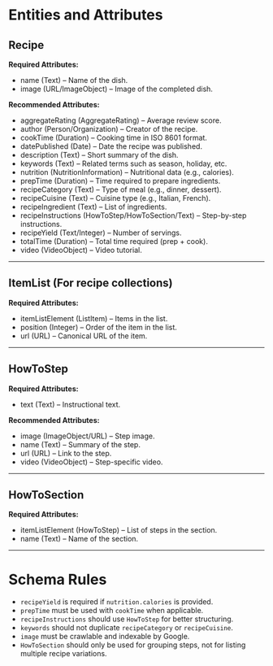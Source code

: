 # Entities and Attributes

## Recipe
**Required Attributes:**
- name (Text) – Name of the dish.
- image (URL/ImageObject) – Image of the completed dish.
  
**Recommended Attributes:**
- aggregateRating (AggregateRating) – Average review score.
- author (Person/Organization) – Creator of the recipe.
- cookTime (Duration) – Cooking time in ISO 8601 format.
- datePublished (Date) – Date the recipe was published.
- description (Text) – Short summary of the dish.
- keywords (Text) – Related terms such as season, holiday, etc.
- nutrition (NutritionInformation) – Nutritional data (e.g., calories).
- prepTime (Duration) – Time required to prepare ingredients.
- recipeCategory (Text) – Type of meal (e.g., dinner, dessert).
- recipeCuisine (Text) – Cuisine type (e.g., Italian, French).
- recipeIngredient (Text) – List of ingredients.
- recipeInstructions (HowToStep/HowToSection/Text) – Step-by-step instructions.
- recipeYield (Text/Integer) – Number of servings.
- totalTime (Duration) – Total time required (prep + cook).
- video (VideoObject) – Video tutorial.

---

## ItemList (For recipe collections)
**Required Attributes:**
- itemListElement (ListItem) – Items in the list.
- position (Integer) – Order of the item in the list.
- url (URL) – Canonical URL of the item.

---

## HowToStep
**Required Attributes:**
- text (Text) – Instructional text.

**Recommended Attributes:**
- image (ImageObject/URL) – Step image.
- name (Text) – Summary of the step.
- url (URL) – Link to the step.
- video (VideoObject) – Step-specific video.

---

## HowToSection
**Required Attributes:**
- itemListElement (HowToStep) – List of steps in the section.
- name (Text) – Name of the section.

---

# Schema Rules
- `recipeYield` is required if `nutrition.calories` is provided.
- `prepTime` must be used with `cookTime` when applicable.
- `recipeInstructions` should use `HowToStep` for better structuring.
- `keywords` should not duplicate `recipeCategory` or `recipeCuisine`.
- `image` must be crawlable and indexable by Google.
- `HowToSection` should only be used for grouping steps, not for listing multiple recipe variations.